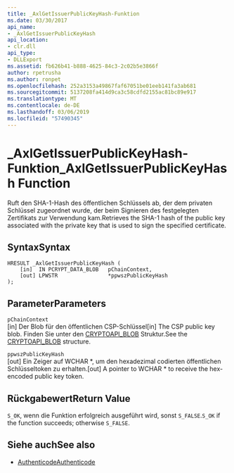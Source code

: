 ```yaml
---
title: _AxlGetIssuerPublicKeyHash-Funktion
ms.date: 03/30/2017
api_name:
- _AxlGetIssuerPublicKeyHash
api_location:
- clr.dll
api_type:
- DLLExport
ms.assetid: fb626b41-b888-4625-84c3-2c02b5e3866f
author: rpetrusha
ms.author: ronpet
ms.openlocfilehash: 252a3153a49867faf67051be01eeb141fa3ab681
ms.sourcegitcommit: 5137208fa414d9ca3c58cdfd2155ac81bc89e917
ms.translationtype: MT
ms.contentlocale: de-DE
ms.lasthandoff: 03/06/2019
ms.locfileid: "57490345"
---
```

# <a name="axlgetissuerpublickeyhash-function"></a><span data-ttu-id="90e5d-102">_AxlGetIssuerPublicKeyHash-Funktion</span><span class="sxs-lookup"><span data-stu-id="90e5d-102">_AxlGetIssuerPublicKeyHash Function</span></span>
<span data-ttu-id="90e5d-103">Ruft den SHA-1-Hash des öffentlichen Schlüssels ab, der dem privaten Schlüssel zugeordnet wurde, der beim Signieren des festgelegten Zertifikats zur Verwendung kam.</span><span class="sxs-lookup"><span data-stu-id="90e5d-103">Retrieves the SHA-1 hash of the public key associated with the private key that is used to sign the specified certificate.</span></span>  
  
## <a name="syntax"></a><span data-ttu-id="90e5d-104">Syntax</span><span class="sxs-lookup"><span data-stu-id="90e5d-104">Syntax</span></span>  
  
```  
HRESULT _AxlGetIssuerPublicKeyHash (  
    [in]  IN PCRYPT_DATA_BLOB   pChainContext,  
    [out] LPWSTR                *ppwszPublicKeyHash  
);  
```  
  
## <a name="parameters"></a><span data-ttu-id="90e5d-105">Parameter</span><span class="sxs-lookup"><span data-stu-id="90e5d-105">Parameters</span></span>  
 `pChainContext`  
 <span data-ttu-id="90e5d-106">[in] Der Blob für den öffentlichen CSP-Schlüssel</span><span class="sxs-lookup"><span data-stu-id="90e5d-106">[in] The CSP public key blob.</span></span> <span data-ttu-id="90e5d-107">Finden Sie unter den [CRYPTOAPI_BLOB](/windows/desktop/api/dpapi/ns-dpapi-_cryptoapi_blob) Struktur.</span><span class="sxs-lookup"><span data-stu-id="90e5d-107">See the [CRYPTOAPI_BLOB](/windows/desktop/api/dpapi/ns-dpapi-_cryptoapi_blob) structure.</span></span>  
  
 `ppwszPublicKeyHash`  
 <span data-ttu-id="90e5d-108">[out] Ein Zeiger auf WCHAR \*, um den hexadezimal codierten öffentlichen Schlüsseltoken zu erhalten.</span><span class="sxs-lookup"><span data-stu-id="90e5d-108">[out] A pointer to WCHAR \* to receive the hex-encoded public key token.</span></span>  
  
## <a name="return-value"></a><span data-ttu-id="90e5d-109">Rückgabewert</span><span class="sxs-lookup"><span data-stu-id="90e5d-109">Return Value</span></span>  
 <span data-ttu-id="90e5d-110">`S_OK`, wenn die Funktion erfolgreich ausgeführt wird, sonst `S_FALSE`.</span><span class="sxs-lookup"><span data-stu-id="90e5d-110">`S_OK` if the function succeeds; otherwise `S_FALSE`.</span></span>  
  
## <a name="see-also"></a><span data-ttu-id="90e5d-111">Siehe auch</span><span class="sxs-lookup"><span data-stu-id="90e5d-111">See also</span></span>
- [<span data-ttu-id="90e5d-112">Authenticode</span><span class="sxs-lookup"><span data-stu-id="90e5d-112">Authenticode</span></span>](../../../../docs/framework/unmanaged-api/authenticode/index.md)
